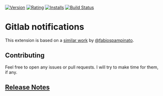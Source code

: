 [![Version](https://vsmarketplacebadge.apphb.com/version-short/logerfo.gitlab-notifications.svg)](https://marketplace.visualstudio.com/items?itemName=logerfo.gitlab-notifications)
[![Rating](https://vsmarketplacebadge.apphb.com/rating-short/logerfo.gitlab-notifications.svg)](https://marketplace.visualstudio.com/items?itemName=logerfo.gitlab-notifications)
[![Installs](https://vsmarketplacebadge.apphb.com/installs/logerfo.gitlab-notifications.svg)](https://marketplace.visualstudio.com/items?itemName=logerfo.gitlab-notifications)
[![Build Status](https://travis-ci.org/Logerfo/gitlab-notifications.svg?branch=master)](https://travis-ci.org/Logerfo/gitlab-notifications)

# Gitlab notifications
This extension is based on a [similar work](https://github.com/fabiospampinato/vscode-github-notifications-bell) by [@fabiospampinato](https://github.com/fabiospampinato).

## Contributing

Feel free to open any issues or pull requests. I will try to make time for them, if any.

## [Release Notes](CHANGELOG.md)